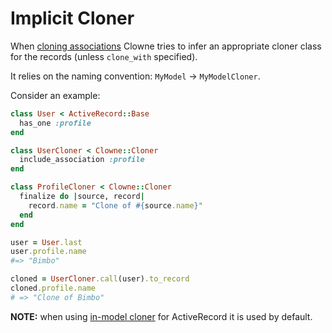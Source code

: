 # Implicit Cloner

When [cloning associations](include_association.md) Clowne tries to infer an appropriate cloner class for the records (unless `clone_with` specified).

It relies on the naming convention: `MyModel` -> `MyModelCloner`.

Consider an example:

```ruby
class User < ActiveRecord::Base
  has_one :profile
end

class UserCloner < Clowne::Cloner
  include_association :profile
end

class ProfileCloner < Clowne::Cloner
  finalize do |source, record|
    record.name = "Clone of #{source.name}"
  end
end

user = User.last
user.profile.name
#=> "Bimbo"

cloned = UserCloner.call(user).to_record
cloned.profile.name
# => "Clone of Bimbo"
```

**NOTE:** when using [in-model cloner](active_record.md) for ActiveRecord it is used by default.
